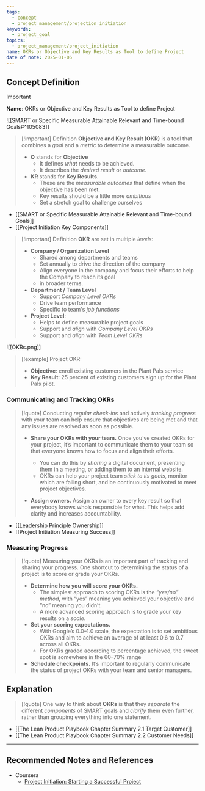 ```yaml
---
tags:
  - concept
  - project_management/projection_initiation
keywords:
  - project_goal
topics:
  - project_management/project_initiation
name: OKRs or Objective and Key Results as Tool to define Project
date of note: 2025-01-06
---
```


## Concept Definition

>[!important]
>**Name**: OKRs or Objective and Key Results as Tool to define Project

![[SMART or Specific Measurable Attainable Relevant and Time-bound Goals#^105083]]


>[!important] Definition
>**Objective and Key Result (OKR)** is a tool that combines a *goal* and a *metric* to determine a measurable outcome.
>- **O** stands for **Objective** 
>	- It defines *what* needs to be achieved.
>	- It describes the *desired result* or *outcome*.
>- **KR** stands for **Key Results**.
>	- These are the *measurable outcomes* that define when the objective has been met.
>	- Key results should be a little more *ambitious*
>	- Set a stretch goal to challenge ourselves

- [[SMART or Specific Measurable Attainable Relevant and Time-bound Goals]]
- [[Project Initiation Key Components]]


>[!important] Definition
>**OKR** are set in multiple *levels*:
>- **Company / Organization Level**
>	- Shared among departments and teams
>	- Set annually to drive the direction of the company
>	- Align everyone in the company and focus their efforts to help the Company to reach its goal
>	- in broader terms.
>- **Department / Team Level**
>	- Support *Company Level OKRs*
>	- Drive team performance
>	- Specific to team's *job functions*
>- **Project Level**:
>	- Helps to define measurable project goals
>	- Support and *align* with *Company Level OKRs*
>	- Support and *align* with *Team Level OKRs*


![[OKRs.png]]

>[!example]
>Project OKR:
>- **Objective**: enroll existing customers in the Plant Pals service
>- **Key Result**: 25 percent of existing customers sign up for the Plant Pals pilot.

### Communicating and Tracking OKRs

>[!quote]
>Conducting *regular check-ins* and actively *tracking progress* with your team can help ensure that objectives are being met and that any issues are resolved as soon as possible.
> 
>- **Share your OKRs with your team.** Once you’ve created OKRs for your project, it’s important to communicate them to your team so that everyone knows how to focus and align their efforts. 
>	- You can do this by *sharing* a digital document, presenting them in a meeting, or adding them to an internal website. 
>	- OKRs can help your project team *stick to its goals*, monitor which are falling short, and be continuously motivated to meet project objectives. 
> 
>- **Assign owners.** Assign an owner to every key result so that everybody knows who’s responsible for what. This helps add clarity and increases accountability.

- [[Leadership Principle Ownership]]
- [[Project Initiation Measuring Success]]

### Measuring Progress

>[!quote]
>Measuring your OKRs is an important part of tracking and sharing your progress. One shortcut to determining the status of a project is to score or grade your OKRs. 
> 
> - **Determine how you will score your OKRs.**
> 	- The simplest approach to scoring OKRs is the *“yes/no” method*, with “yes” meaning you achieved your objective and “no” meaning you didn’t.
> 	- A more advanced scoring approach is to grade your key results on a *scale*.
> - **Set your scoring expectations.** 
> 	- With Google’s 0.0–1.0 scale, the expectation is to set ambitious OKRs and aim to achieve an average of at least 0.6 to 0.7 across all OKRs.
> 	- For OKRs graded according to percentage achieved, the sweet spot is somewhere in the 60–70% range
> - **Schedule checkpoints.** It’s important to regularly communicate the status of project OKRs with your team and senior managers.



## Explanation

>[!quote]
>One way to think about **OKRs** is that they *separate* the different *components* of SMART goals and *clarify* them even further, rather than grouping everything into one statement.



- [[The Lean Product Playbook Chapter Summary 2.1 Target Customer]]
- [[The Lean Product Playbook Chapter Summary 2.2 Customer Needs]]




-----------
##  Recommended Notes and References

- Coursera
	- [Project Initiation: Starting a Successful Project](https://www.coursera.org/learn/project-initiation-google/home/welcome)